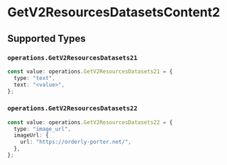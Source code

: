 # GetV2ResourcesDatasetsContent2


## Supported Types

### `operations.GetV2ResourcesDatasets21`

```typescript
const value: operations.GetV2ResourcesDatasets21 = {
  type: "text",
  text: "<value>",
};
```

### `operations.GetV2ResourcesDatasets22`

```typescript
const value: operations.GetV2ResourcesDatasets22 = {
  type: "image_url",
  imageUrl: {
    url: "https://orderly-porter.net/",
  },
};
```

